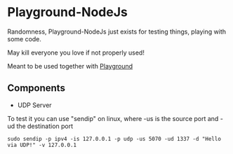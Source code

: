 Playground-NodeJs
===

Randomness, Playground-NodeJs just exists for testing things, playing with some code.

May kill everyone you love if not properly used!

Meant to be used together with [Playground](https://github.com/Evisceration/Playground)

Components
---

* UDP Server

To test it you can use "sendip" on linux, where -us is the source port and -ud the destination port


    sudo sendip -p ipv4 -is 127.0.0.1 -p udp -us 5070 -ud 1337 -d "Hello via UDP!" -v 127.0.0.1